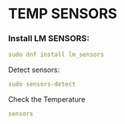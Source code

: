 # TEMP SENSORS

### Install LM SENSORS:
```yaml
sudo dnf install lm_sensors
```

Detect sensors:
```yaml
sudo sensors-detect

```

Check the Temperature

```yaml
sensors
```